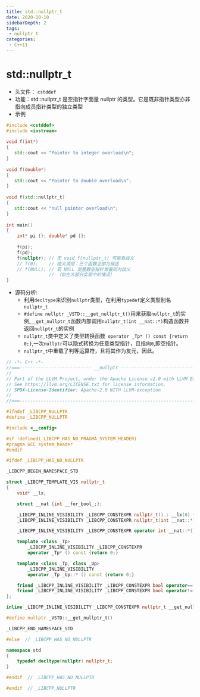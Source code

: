 ```yaml
---
title: std::nullptr_t
date: 2020-10-10
sidebarDepth: 2
tags:
 - nullptr_t
categories:
 - C++11
---
```


# std::nullptr_t
- 头文件： `cstddef`
- 功能：std::nullptr_t 是空指针字面量 nullptr 的类型。它是既非指针类型亦非指向成员指针类型的独立类型
- 示例
```cpp
#include <cstddef>
#include <iostream>
 
void f(int*)
{
   std::cout << "Pointer to integer overload\n";
}
 
void f(double*)
{
   std::cout << "Pointer to double overload\n";
}
 
void f(std::nullptr_t)
{
   std::cout << "null pointer overload\n";
}
 
int main()
{
    int* pi {}; double* pd {};
 
    f(pi);
    f(pd);
    f(nullptr); // 无 void f(nullptr_t) 可能有歧义
    // f(0);    // 歧义调用：三个函数全部为候选
    // f(NULL); // 若 NULL 是整数空指针常量则为歧义
                // （如在大部分实现中的情况）
}
```
- 源码分析:
  - 利用`decltype`来识别`nullptr`类型，在利用`typedef`定义类型别名`nullptr_t`
  - `#define nullptr _VSTD::__get_nullptr_t()`用来获取`nullptr_t`的实例,`__get_nullptr_t`函数内部调用`nullptr_t(int __nat::*)`构造函数并返回`nullptr_t`的实例
  - `nullptr_t`类中定义了类型转换函数` operator _Tp* () const {return 0;}`,一次`nullptr`可以隐式转换为任意类型指针，且指向`0`,即空指针。
  - `nullptr_t`中重载了判等运算符，且将其作为友元，因此。

```cpp
// -*- C++ -*-
//===--------------------------- __nullptr --------------------------------===//
//
// Part of the LLVM Project, under the Apache License v2.0 with LLVM Exceptions.
// See https://llvm.org/LICENSE.txt for license information.
// SPDX-License-Identifier: Apache-2.0 WITH LLVM-exception
//
//===----------------------------------------------------------------------===//

#ifndef _LIBCPP_NULLPTR
#define _LIBCPP_NULLPTR

#include <__config>

#if !defined(_LIBCPP_HAS_NO_PRAGMA_SYSTEM_HEADER)
#pragma GCC system_header
#endif

#ifdef _LIBCPP_HAS_NO_NULLPTR

_LIBCPP_BEGIN_NAMESPACE_STD

struct _LIBCPP_TEMPLATE_VIS nullptr_t
{
    void* __lx;

    struct __nat {int __for_bool_;};

    _LIBCPP_INLINE_VISIBILITY _LIBCPP_CONSTEXPR nullptr_t() : __lx(0) {}
    _LIBCPP_INLINE_VISIBILITY _LIBCPP_CONSTEXPR nullptr_t(int __nat::*) : __lx(0) {}

    _LIBCPP_INLINE_VISIBILITY _LIBCPP_CONSTEXPR operator int __nat::*() const {return 0;}

    template <class _Tp>
        _LIBCPP_INLINE_VISIBILITY _LIBCPP_CONSTEXPR
        operator _Tp* () const {return 0;}

    template <class _Tp, class _Up>
        _LIBCPP_INLINE_VISIBILITY
        operator _Tp _Up::* () const {return 0;}

    friend _LIBCPP_INLINE_VISIBILITY _LIBCPP_CONSTEXPR bool operator==(nullptr_t, nullptr_t) {return true;}
    friend _LIBCPP_INLINE_VISIBILITY _LIBCPP_CONSTEXPR bool operator!=(nullptr_t, nullptr_t) {return false;}
};

inline _LIBCPP_INLINE_VISIBILITY _LIBCPP_CONSTEXPR nullptr_t __get_nullptr_t() {return nullptr_t(0);}

#define nullptr _VSTD::__get_nullptr_t()

_LIBCPP_END_NAMESPACE_STD

#else  // _LIBCPP_HAS_NO_NULLPTR

namespace std
{
    typedef decltype(nullptr) nullptr_t;
}

#endif  // _LIBCPP_HAS_NO_NULLPTR

#endif  // _LIBCPP_NULLPTR
```